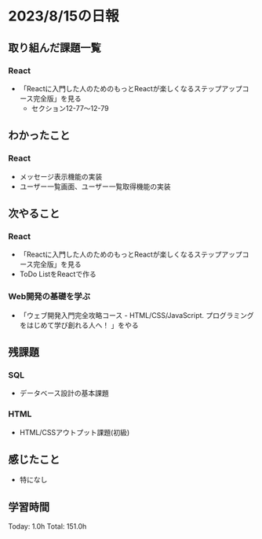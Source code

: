 # 2023/8/15の日報
## 取り組んだ課題一覧
### React
* 「Reactに入門した人のためのもっとReactが楽しくなるステップアップコース完全版」を見る
    * セクション12-77～12-79
## わかったこと
### React
* メッセージ表示機能の実装
* ユーザー一覧画面、ユーザー一覧取得機能の実装
## 次やること
### React
* 「Reactに入門した人のためのもっとReactが楽しくなるステップアップコース完全版」を見る
* ToDo ListをReactで作る
### Web開発の基礎を学ぶ
* 「ウェブ開発入門完全攻略コース - HTML/CSS/JavaScript. プログラミングをはじめて学び創れる人へ！ 」をやる
## 残課題
### SQL
* データベース設計の基本課題
### HTML
* HTML/CSSアウトプット課題(初級)
## 感じたこと
* 特になし
## 学習時間
Today: 1.0h
Total: 151.0h
